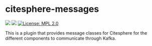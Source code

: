 # citesphere-messages

<a href='https://diging-dev.asu.edu/jenkins/view/Citesphere/job/citesphere-messages_deploy_to_maven_central/'><img src='https://diging-dev.asu.edu/jenkins/buildStatus/icon?job=citesphere-messages_deploy_to_maven_central?style=plastic&subject=Published%20Maven%20Central&color=darkturquoise'></a>
<img src="https://img.shields.io/github/release/diging/citesphere-messages?color=yellow&label=Release&style=plastic">
[![License: MPL 2.0](https://img.shields.io/badge/License-MPL%202.0-brightgreen.svg)](https://opensource.org/licenses/MPL-2.0)

This is a plugin that provides message classes for Citesphere for the different components to communicate through Kafka. 
